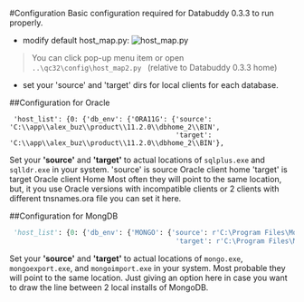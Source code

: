 #Configuration
Basic configuration required for Databuddy 0.3.3 to run properly.
- modify default host_map.py: ![host_map.py](https://raw.githubusercontent.com/data-buddy/DataBuddy/master/screenshots/edit_hostmap.png "Edit host_map.py")

> You can click pop-up menu item or open `..\qc32\config\host_map2.py ` (relative to Databuddy 0.3.3 home)

- set your 'source' and 'target' dirs for local clients for each database.

##Configuration for Oracle
```
 'host_list': {0: {'db_env': {'ORA11G': {'source': 'C:\\app\\alex_buz\\product\\11.2.0\\dbhome_2\\BIN',
                                         'target': 'C:\\app\\alex_buz\\product\\11.2.0\\dbhome_2\\BIN'},
```
Set your __'source'__ and __'target'__ to actual locations of `sqlplus.exe` and `sqlldr.exe` in your system.
'source' is source Oracle client home
'target' is target Oracle client Home
Most often they will point to the same location, but, it you use Oracle versions with incompatible clients or 2 clients with different tnsnames.ora file you can set it here.

##Configuration for MongDB
```python
 'host_list': {0: {'db_env': {'MONGO': {'source': r'C:\Program Files\MongoDB\Server\3.0\bin',
                                         'target': r'C:\Program Files\MongoDB\Server\3.0\bin'},
```
Set your __'source'__ and __'target'__ to actual locations of `mongo.exe`, `mongoexport.exe`, and `mongoimport.exe` in your system.
Most probable they will point to the same location. Just giving an option here in case you want to draw the line between 2 local installs of MongoDB.



